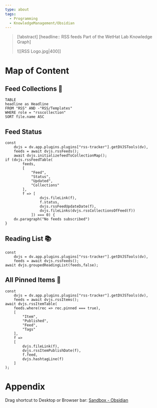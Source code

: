 ```yaml
---
type: about
tags:
  - Programming
  - KnowledgeManagement/Obsidian
---
```

> [!abstract]  [headline:: RSS feeds Part of the WetHat Lab Knowledge Graph]
> 
>  ![[RSS Logo.jpg|400]]
# Map of Content

## Feed Collections 📑
 
~~~dataview
TABLE
headline as Headline
FROM "RSS" AND -"RSS/Templates"
WHERE role = "rsscollection"
SORT file.name ASC
~~~

## Feed Status

~~~dataviewjs
const
	dvjs = dv.app.plugins.plugins["rss-tracker"].getDVJSTools(dv),
	feeds = await dvjs.rssFeeds();
	await dvjs.initializefeedToCollectionMap();
if (dvjs.rssFeedTable(
		feeds,
		[
			"Feed",
			"Status",
			"Updated",
			"Collections"
		],
		f => [
				dvjs.fileLink(f),
				f.status,
				dvjs.rssFeedUpdateDate(f),
				dvjs.fileLinks(dvjs.rssCollectionsOfFeed(f))
			]) === 0) {
	dv.paragraph("No feeds subscribed")
}
~~~

## Reading List 📚

~~~dataviewjs
const
	dvjs = dv.app.plugins.plugins["rss-tracker"].getDVJSTools(dv),
	feeds = await dvjs.rssFeeds();
await dvjs.groupedReadingList(feeds,false);
~~~

## All Pinned Items  📌

~~~dataviewjs
const
	dvjs = dv.app.plugins.plugins["rss-tracker"].getDVJSTools(dv),
	feeds = await dvjs.rssItems();
await dvjs.rssItemTable(
	feeds.where(rec => rec.pinned === true),
	[
		"Item",
		"Published",
		"Feed",
		"Tags"
	],
	f =>
	[
		dvjs.fileLink(f),
		dvjs.rssItemPublishDate(f),
		f.feed,
		dvjs.hashtagLine(f)
	]
);
~~~

# Appendix

Drag shortcut to Desktop or Browser bar: [Sandbox - Obsidian](obsidian://open?vault=Sandbox&file=%C2%A7%20About%20this%20Vault)

